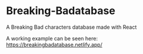 # Breaking-Badatabase
A Breaking Bad characters database made with React

A working example can be seen here: https://breakingbadatabase.netlify.app/
